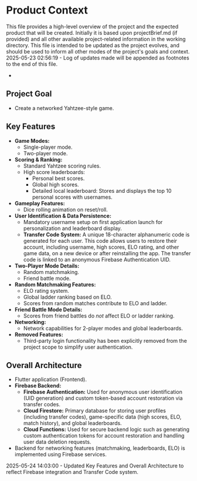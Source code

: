 # Product Context

This file provides a high-level overview of the project and the expected product that will be created. Initially it is based upon projectBrief.md (if provided) and all other available project-related information in the working directory. This file is intended to be updated as the project evolves, and should be used to inform all other modes of the project's goals and context.
2025-05-23 02:56:19 - Log of updates made will be appended as footnotes to the end of this file.

*

## Project Goal

* Create a networked Yahtzee-style game.

## Key Features

*   **Game Modes:**
    *   Single-player mode.
    *   Two-player mode.
*   **Scoring & Ranking:**
    *   Standard Yahtzee scoring rules.
    *   High score leaderboards:
        *   Personal best scores.
        *   Global high scores.
        *   Detailed local leaderboard: Stores and displays the top 10 personal scores with usernames.
*   **Gameplay Features:**
    *   Dice rolling animation on reset/roll.
*   **User Identification & Data Persistence:**
    *   Mandatory username setup on first application launch for personalization and leaderboard display.
    *   **Transfer Code System:** A unique 18-character alphanumeric code is generated for each user. This code allows users to restore their account, including username, high scores, ELO rating, and other game data, on a new device or after reinstalling the app. The transfer code is linked to an anonymous Firebase Authentication UID.
*   **Two-Player Mode Details:**
    *   Random matchmaking.
    *   Friend battle mode.
*   **Random Matchmaking Features:**
    *   ELO rating system.
    *   Global ladder ranking based on ELO.
    *   Scores from random matches contribute to ELO and ladder.
*   **Friend Battle Mode Details:**
    *   Scores from friend battles do *not* affect ELO or ladder ranking.
*   **Networking:**
    *   Network capabilities for 2-player modes and global leaderboards.
*   **Removed Features:**
    *   Third-party login functionality has been explicitly removed from the project scope to simplify user authentication.

## Overall Architecture

* Flutter application (Frontend).
* **Firebase Backend:**
    *   **Firebase Authentication:** Used for anonymous user identification (UID generation) and custom token-based account restoration via transfer codes.
    *   **Cloud Firestore:** Primary database for storing user profiles (including transfer codes), game-specific data (high scores, ELO, match history), and global leaderboards.
    *   **Cloud Functions:** Used for secure backend logic such as generating custom authentication tokens for account restoration and handling user data deletion requests.
* Backend for networking features (matchmaking, leaderboards, ELO) is implemented using Firebase services.

2025-05-24 14:03:00 - Updated Key Features and Overall Architecture to reflect Firebase integration and Transfer Code system.